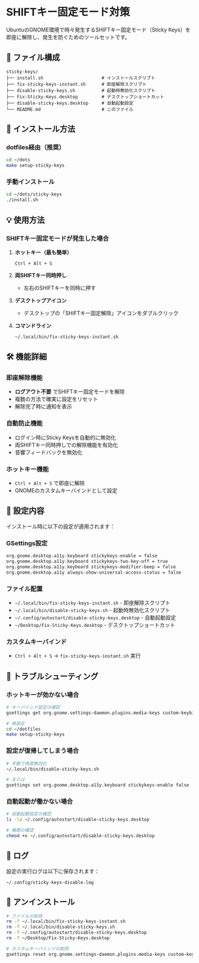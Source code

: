 # SHIFTキー固定モード対策

UbuntuのGNOME環境で時々発生するSHIFTキー固定モード（Sticky Keys）を即座に解除し、発生を防ぐためのツールセットです。

## 📁 ファイル構成

```text
sticky-keys/
├── install.sh                      # インストールスクリプト
├── fix-sticky-keys-instant.sh      # 即座解除スクリプト
├── disable-sticky-keys.sh          # 起動時無効化スクリプト
├── Fix-Sticky-Keys.desktop         # デスクトップショートカット
├── disable-sticky-keys.desktop     # 自動起動設定
└── README.md                       # このファイル
```

## 🚀 インストール方法

### dotfiles経由（推奨）

```bash
cd ~/dots
make setup-sticky-keys
```

### 手動インストール

```bash
cd ~/dots/sticky-keys
./install.sh
```

## 💡 使用方法

### SHIFTキー固定モードが発生した場合

1. **ホットキー（最も簡単）**
   ```
   Ctrl + Alt + S
   ```

2. **両SHIFTキー同時押し**
   - 左右のSHIFTキーを同時に押す

3. **デスクトップアイコン**
   - デスクトップの「SHIFTキー固定解除」アイコンをダブルクリック

4. **コマンドライン**
   ```bash
   ~/.local/bin/fix-sticky-keys-instant.sh
   ```

## 🛠️ 機能詳細

### 即座解除機能
- **ログアウト不要** でSHIFTキー固定モードを解除
- 複数の方法で確実に設定をリセット
- 解除完了時に通知を表示

### 自動防止機能
- ログイン時にSticky Keysを自動的に無効化
- 両SHIFTキー同時押しでの解除機能を有効化
- 音響フィードバックを無効化

### ホットキー機能
- `Ctrl + Alt + S` で即座に解除
- GNOMEのカスタムキーバインドとして設定

## 🔧 設定内容

インストール時に以下の設定が適用されます：

### GSettings設定
```bash
org.gnome.desktop.a11y.keyboard stickykeys-enable = false
org.gnome.desktop.a11y.keyboard stickykeys-two-key-off = true
org.gnome.desktop.a11y.keyboard stickykeys-modifier-beep = false
org.gnome.desktop.a11y always-show-universal-access-status = false
```

### ファイル配置
- `~/.local/bin/fix-sticky-keys-instant.sh` - 即座解除スクリプト
- `~/.local/bin/disable-sticky-keys.sh` - 起動時無効化スクリプト
- `~/.config/autostart/disable-sticky-keys.desktop` - 自動起動設定
- `~/Desktop/Fix-Sticky-Keys.desktop` - デスクトップショートカット

### カスタムキーバインド
- `Ctrl + Alt + S` → `fix-sticky-keys-instant.sh` 実行

## 🐛 トラブルシューティング

### ホットキーが効かない場合
```bash
# キーバインド設定の確認
gsettings get org.gnome.settings-daemon.plugins.media-keys custom-keybindings

# 再設定
cd ~/dotfiles
make setup-sticky-keys
```

### 設定が復帰してしまう場合
```bash
# 手動で再度無効化
~/.local/bin/disable-sticky-keys.sh

# または
gsettings set org.gnome.desktop.a11y.keyboard stickykeys-enable false
```

### 自動起動が働かない場合
```bash
# 自動起動設定の確認
ls -la ~/.config/autostart/disable-sticky-keys.desktop

# 権限の確認
chmod +x ~/.config/autostart/disable-sticky-keys.desktop
```

## 📝 ログ

設定の実行ログは以下に保存されます：
```
~/.config/sticky-keys-disable.log
```

## 🔄 アンインストール

```bash
# ファイルの削除
rm -f ~/.local/bin/fix-sticky-keys-instant.sh
rm -f ~/.local/bin/disable-sticky-keys.sh
rm -f ~/.config/autostart/disable-sticky-keys.desktop
rm -f ~/Desktop/Fix-Sticky-Keys.desktop

# カスタムキーバインドの削除
gsettings reset org.gnome.settings-daemon.plugins.media-keys custom-keybindings
```
